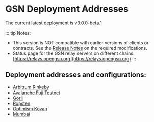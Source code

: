# GSN Deployment Addresses

The current latest deployment is v3.0.0-beta.1

::: tip Notes:
* This version is NOT compatible with earlier versions of clients or contracts. See the [Release Notes](https://github.com/opengsn/gsn/releases/tag/v3.0.0-beta.1)
  on the required modifications.
* Status page for the GSN relay servers on different chains: [https://relays.opengsn.org](https://relays.opengsn.org)
:::

## Deployment addresses and configurations:
- [Arbitrum Rinkeby](./arbitrum/rarb.md)
- [Avalanche Fuji Testnet](./avax/fuji.md)
- [Görli](./ethereum/goerli.md)
- [Ropsten](./ethereum/ropsten.md)
- [Optimism Kovan](./optimism/kopt.md)
- [Mumbai](./polygon/mumbai.md)
